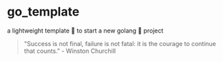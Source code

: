 # go_template

a lightweight template 🍼 to start a new golang 🦍 project


<!-- INSPIRATIONAL_QUOTE_START -->
> "Success is not final, failure is not fatal: it is the courage to continue that counts." - Winston Churchill
<!-- INSPIRATIONAL_QUOTE_END -->
